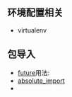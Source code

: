 ## 环境配置相关
- virtualenv

## 包导入
- [future](https://www.liaoxuefeng.com/wiki/001374738125095c955c1e6d8bb493182103fac9270762a000/001386820023084e5263fe54fde4e4e8616597058cc4ba1000)用法: 
- [absolute_import](http://blog.csdn.net/caiqiiqi/article/details/51050800)
- 
